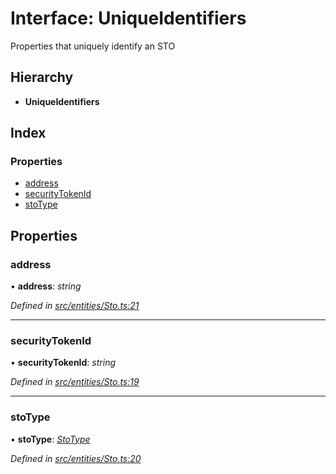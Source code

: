 # Interface: UniqueIdentifiers

Properties that uniquely identify an STO

## Hierarchy

* **UniqueIdentifiers**

## Index

### Properties

* [address](_entities_sto_.uniqueidentifiers.md#address)
* [securityTokenId](_entities_sto_.uniqueidentifiers.md#securitytokenid)
* [stoType](_entities_sto_.uniqueidentifiers.md#stotype)

## Properties

###  address

• **address**: *string*

*Defined in [src/entities/Sto.ts:21](https://github.com/PolymathNetwork/polymath-sdk/blob/45453ad/src/entities/Sto.ts#L21)*

___

###  securityTokenId

• **securityTokenId**: *string*

*Defined in [src/entities/Sto.ts:19](https://github.com/PolymathNetwork/polymath-sdk/blob/45453ad/src/entities/Sto.ts#L19)*

___

###  stoType

• **stoType**: *[StoType](../enums/_types_index_.stotype.md)*

*Defined in [src/entities/Sto.ts:20](https://github.com/PolymathNetwork/polymath-sdk/blob/45453ad/src/entities/Sto.ts#L20)*
